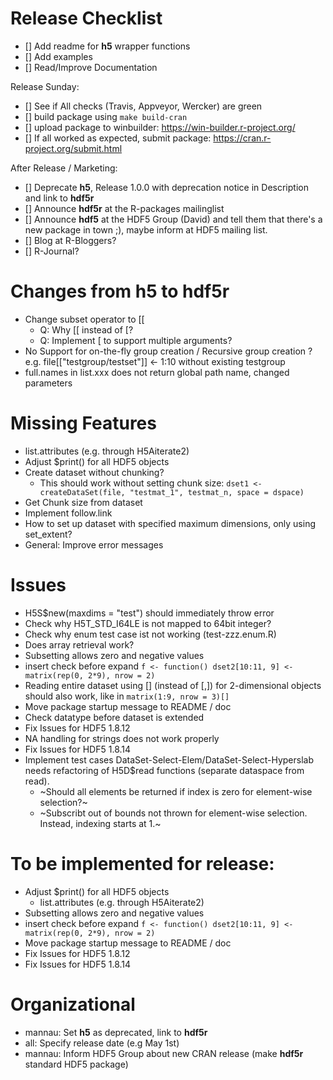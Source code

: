 # Release Checklist

- [] Add readme for **h5** wrapper functions
- [] Add examples
- [] Read/Improve Documentation

Release Sunday:
- [] See if All checks (Travis, Appveyor, Wercker) are green
- [] build package using `make build-cran`
- [] upload package to winbuilder: https://win-builder.r-project.org/
- [] If all worked as expected, submit package: https://cran.r-project.org/submit.html

After Release / Marketing:
- [] Deprecate **h5**, Release 1.0.0 with deprecation notice in Description and link to **hdf5r**
- [] Announce **hdf5r** at the R-packages mailinglist
- [] Announce **hdf5** at the HDF5 Group (David) and tell them that there's a new package in town ;), maybe inform at HDF5 mailing list.
- [] Blog at R-Bloggers?
- [] R-Journal?

# Changes from h5 to hdf5r

- Change subset operator to [[
  - Q: Why [[ instead of [? 
  - Q: Implement [ to support multiple arguments?
- No Support for on-the-fly group creation / Recursive group creation ? 
    e.g. file[["testgroup/testset"]] <- 1:10 without existing testgroup
- full.names in list.xxx does not return global path name, changed parameters

# Missing Features

- list.attributes (e.g. through H5Aiterate2)
- Adjust $print() for all HDF5 objects
- Create dataset without chunking?
  - This should work without setting chunk size:
    `dset1 <- createDataSet(file, "testmat_1", testmat_n, space = dspace)`
- Get Chunk size from dataset
- Implement follow.link
- How to set up dataset with specified maximum dimensions, only using set_extent?
- General: Improve error messages


# Issues
- H5S$new(maxdims = "test") should immediately throw error
- Check why H5T_STD_I64LE is not mapped to 64bit integer?
- Check why enum test case ist not working (test-zzz.enum.R)
- Does array retrieval work?
- Subsetting allows zero and negative values
- insert check before expand
  `f <- function() dset2[10:11, 9] <- matrix(rep(0, 2*9), nrow = 2)`
- Reading entire dataset using [] (instead of [,]) for 2-dimensional objects should also work, like in
  `matrix(1:9, nrow = 3)[]`
- Move package startup message to README / doc
- Check datatype before dataset is extended
- Fix Issues for HDF5 1.8.12
- NA handling for strings does not work properly
- Fix Issues for HDF5 1.8.14
- Implement test cases DataSet-Select-Elem/DataSet-Select-Hyperslab needs refactoring of H5D$read functions (separate dataspace from read).
  - ~Should all elements be returned if index is zero for element-wise selection?~
  - ~Subscribt out of bounds not thrown for element-wise selection. Instead, indexing starts at 1.~

# To be implemented for release:
- Adjust $print() for all HDF5 objects
  - list.attributes (e.g. through H5Aiterate2)
- Subsetting allows zero and negative values
- insert check before expand
  `f <- function() dset2[10:11, 9] <- matrix(rep(0, 2*9), nrow = 2)`
- Move package startup message to README / doc
- Fix Issues for HDF5 1.8.12
- Fix Issues for HDF5 1.8.14

# Organizational
- mannau: Set **h5** as deprecated, link to **hdf5r** 
- all: Specify release date (e.g May 1st)
- mannau: Inform HDF5 Group about new CRAN release (make **hdf5r** standard HDF5 package)

